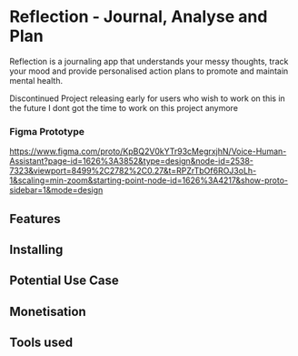 # Reflection - Journal, Analyse and Plan
Reflection is a journaling app that understands your messy thoughts, track your mood and provide personalised action plans to promote and maintain mental health.

Discontinued Project releasing early for users who wish to work on this in the future
I dont got the time to work on this project anymore

### Figma Prototype
https://www.figma.com/proto/KpBQ2V0kYTr93cMegrxjhN/Voice-Human-Assistant?page-id=1626%3A3852&type=design&node-id=2538-7323&viewport=8499%2C2782%2C0.27&t=RPZrTbOf6ROJ3oLh-1&scaling=min-zoom&starting-point-node-id=1626%3A4217&show-proto-sidebar=1&mode=design


## Features 


## Installing 

## Potential Use Case 


## Monetisation 


## Tools used